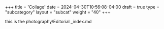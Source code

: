 +++
title = 'Collage'
date = 2024-04-30T10:56:08-04:00
draft = true
type = "subcategory"
layout = "subcat"
weight = "40"
+++

this is the photography/Editorial _index.md